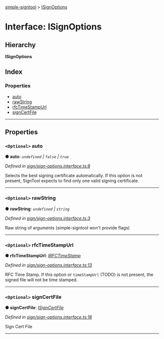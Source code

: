 [simple-signtool](../README.md) > [ISignOptions](../interfaces/isignoptions.md)

# Interface: ISignOptions

## Hierarchy

**ISignOptions**

## Index

### Properties

* [auto](isignoptions.md#auto)
* [rawString](isignoptions.md#rawstring)
* [rfcTimeStampUrl](isignoptions.md#rfctimestampurl)
* [signCertFile](isignoptions.md#signcertfile)

---

## Properties

<a id="auto"></a>

### `<Optional>` auto

**● auto**: *`undefined` \| `false` \| `true`*

*Defined in [sign/sign-options.interface.ts:8](https://github.com/djbreen7/simple-signtool/blob/63ea9b6/src/sign/sign-options.interface.ts#L8)*

Selects the best signing certificate automatically. If this option is not present, SignTool expects to find only one valid signing certificate.

___
<a id="rawstring"></a>

### `<Optional>` rawString

**● rawString**: *`undefined` \| `string`*

*Defined in [sign/sign-options.interface.ts:3](https://github.com/djbreen7/simple-signtool/blob/63ea9b6/src/sign/sign-options.interface.ts#L3)*

Raw string of arguments (simple-signtool won't provide flags)

___
<a id="rfctimestampurl"></a>

### `<Optional>` rfcTimeStampUrl

**● rfcTimeStampUrl**: *[IRFCTimeStamp](irfctimestamp.md)*

*Defined in [sign/sign-options.interface.ts:13](https://github.com/djbreen7/simple-signtool/blob/63ea9b6/src/sign/sign-options.interface.ts#L13)*

RFC Time Stamp. If this option or `timeStampUrl` (TODO) is not present, the signed file will not be time stamped.

___
<a id="signcertfile"></a>

### `<Optional>` signCertFile

**● signCertFile**: *[ISignCertFile](isigncertfile.md)*

*Defined in [sign/sign-options.interface.ts:18](https://github.com/djbreen7/simple-signtool/blob/63ea9b6/src/sign/sign-options.interface.ts#L18)*

Sign Cert File

___

